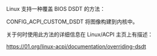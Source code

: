 Linux 支持一种覆盖 BIOS DSDT 的方法：

CONFIG_ACPI_CUSTOM_DSDT 将图像构建到内核中。

关于何时使用此方法的详细信息在 Linux/ACPI 主页上有描述：

https://01.org/linux-acpi/documentation/overriding-dsdt